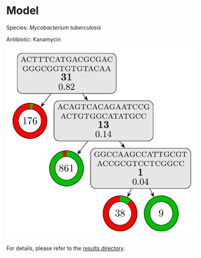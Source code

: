 
# Model

Species: *Mycobacterium tuberculosis*

Antibiotic: Kanamycin

<a href="./model.pdf"><img src="./model.png" width=500 height=500 /></a>

For details, please refer to the [results directory](../../../../../results/cart_b/mycobacterium%20tuberculosis/kanamycin/repeat_4/).

